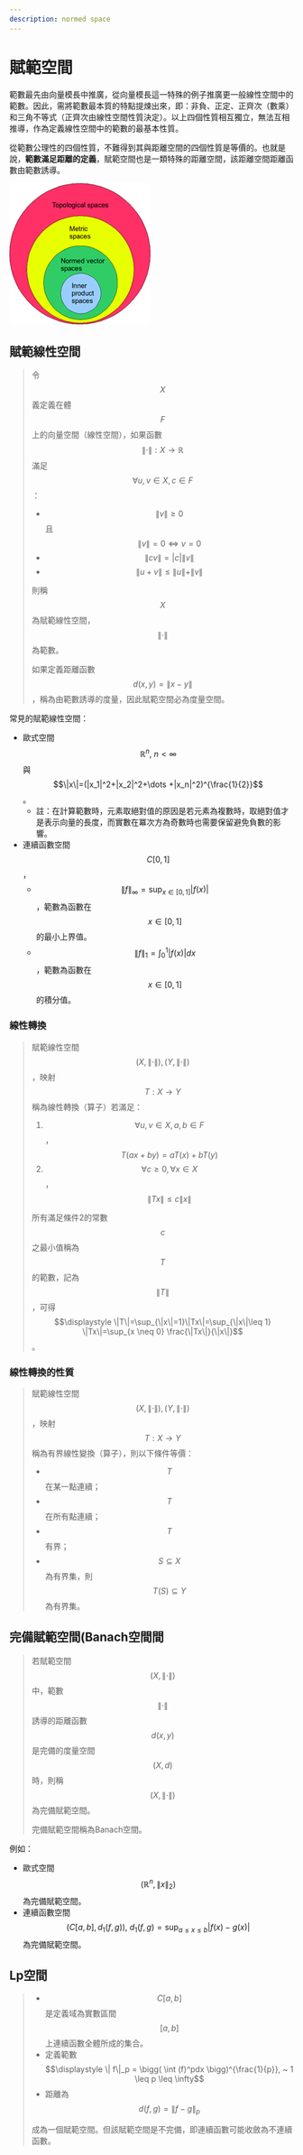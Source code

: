 ```yaml
---
description: normed space
---
```


# 賦範空間

範數最先由向量模長中推廣，從向量模長這一特殊的例子推廣更一般線性空間中的範數。因此，需將範數最本質的特點提煉出來，即：非負、正定、正齊次（數乘）和三角不等式（正齊次由線性空間性質決定）。以上四個性質相互獨立，無法互相推導，作為定義線性空間中的範數的最基本性質。

從範數公理性的四個性質，不難得到其與距離空間的四個性質是等價的。也就是說，**範數滿足距離的定義**，賦範空間也是一類特殊的距離空間，該距離空間距離函數由範數誘導。

![&#x8CE6;&#x7BC4;&#x7A7A;&#x9593;&#x70BA;&#x5EA6;&#x91CF;&#x7A7A;&#x9593;&#x7684;&#x7279;&#x4F8B;](../.gitbook/assets/250px-mathematical_spaces-min.png)

## 賦範線性空間

> 令$$X$$義定義在體$$F$$上的向量空間（線性空間），如果函數$$\| \cdot\|: X \rightarrow \mathbb{R}$$滿足$$\forall u,v \in X, c\in F$$：
>
> * $$\| v\| \geq 0$$且$$\| v \| = 0 \Leftrightarrow v=0$$
> * $$\| cv\| = |c| \|v\|$$
> * $$\|u+v\| \leq \|u\| + \|v\|$$
>
> 則稱$$X$$為賦範線性空間，$$\| \cdot\|$$為範數。
>
> 如果定義距離函數$$d(x,y)=\|x-y\|$$，稱為由範數誘導的度量，因此賦範空間必為度量空間。

常見的賦範線性空間：

* 歐式空間$$\mathbb{R}^n, ~n < \infty$$與$$\|x\|=(|x_1|^2+|x_2|^2+\dots +|x_n|^2)^{\frac{1}{2}}$$。
  * 註：在計算範數時，元素取絕對值的原因是若元素為複數時，取絕對值才是表示向量的長度，而實數在冪次方為奇數時也需要保留避免負數的影響。
* 連續函數空間$$C[0,1]$$，
  * $$\displaystyle \|f\|_\infty = \sup_{x \in [0,1]} |f(x)|$$，範數為函數在$$x\in[0,1]$$的最小上界值。
  * $$\displaystyle \|f\|_1 = \int_0^1 |f(x)|dx$$，範數為函數在$$x\in[0,1]$$的積分值。

### 線性轉換

> 賦範線性空間$$(X, \|\cdot\|), (Y, \|\cdot\|)$$，映射$$T: X\rightarrow Y$$稱為線性轉換（算子）若滿足：
>
> 1. $$\forall u,v \in X, a,b \in F$$，$$T(ax+by)=aT(x)+bT(y)$$
> 2. $$\forall c \geq 0, \forall x \in X$$，$$\|Tx\| \leq c\|x\|$$
>
> 所有滿足條件2的常數$$c$$之最小值稱為$$T$$的範數，記為$$\|T\|$$，可得 $$\displaystyle \|T\|=\sup_{\|x\|=1}\|Tx\|=\sup_{\|x\|\leq 1} \|Tx\|=\sup_{x \neq 0} \frac{\|Tx\|}{\|x\|}$$。

### 線性轉換的性質

> 賦範線性空間$$(X, \|\cdot\|), (Y, \|\cdot\|)$$，映射$$T: X\rightarrow Y$$稱為有界線性變換（算子），則以下條件等價：
>
> * $$T$$在某一點連續；
> * $$T$$在所有點連續；
> * $$T$$有界；
> * $$S \subseteq  X$$為有界集，則$$T(S) \subseteq Y$$為有界集。

## 完備賦範空間\(Banach空間間

> 若賦範空間$$(X, \| \cdot\|)$$中，範數$$\| \cdot\|$$誘導的距離函數$$d(x,y)$$是完備的度量空間$$(X,d)$$時，則稱$$(X,\|\cdot\|)$$為完備賦範空間。
>
> 完備賦範空間稱為Banach空間。

例如：

* 歐式空間$$(\mathbb{R}^n, \|x\|_2)$$為完備賦範空間。
* 連續函數空間$$(C[a,b], d_1(f,g)), ~ d_1(f,g)=\sup_{a \leq x \leq b}|f(x)-g(x)|$$為完備賦範空間。

## Lp空間

> * $$C[a,b]$$是定義域為實數區間$$[a,b]$$上連續函數全體所成的集合。
> * 定義範數 $$\displaystyle \| f\|_p = \bigg( \int (f)^pdx \bigg)^{\frac{1}{p}}, ~ 1 \leq p \leq \infty$$
> * 距離為$$d(f,g)=\| f -g \|_p$$
>
> 成為一個賦範空間。但該賦範空間是不完備，即連續函數可能收斂為不連續函數。



